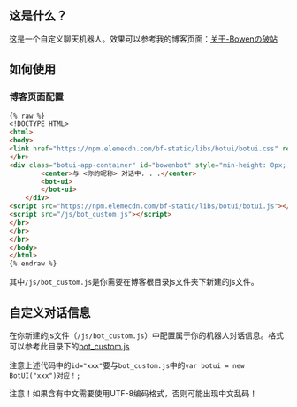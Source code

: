 ## 这是什么？

这是一个自定义聊天机器人。效果可以参考我的博客页面：[关于-Bowenの破站](https://bowenyoung.cn/about/)

## 如何使用

### 博客页面配置

```markdown
{% raw %}
<!DOCTYPE HTML>
<html>
<body>
<link href="https://npm.elemecdn.com/bf-static/libs/botui/botui.css" rel="stylesheet">
</br>
<div class="botui-app-container" id="bowenbot" style="min-height: 0px; padding: 2px 6px 4px; background-color: rgba(169, 169, 169, 0.5); border-radius: 10px;">
		<center>与 <你的昵称> 对话中. . .</center>
		<bot-ui>
		</bot-ui>
	</div>
<script src="https://npm.elemecdn.com/bf-static/libs/botui/botui.js"></script>
<script src="/js/bot_custom.js"></script>
</br>
</br>
</br>
</body>
</html>
{% endraw %}
```

其中`/js/bot_custom.js`是你需要在博客根目录js文件夹下新建的js文件。

## 自定义对话信息

在你新建的js文件（`/js/bot_custom.js`）中配置属于你的机器人对话信息。格式可以参考此目录下的[bot_custom.js](https://npm.elemecdn.com/bf-static/libs/botui/bot_custom.js)

注意上述代码中的`id="xxx"`要与`bot_custom.js`中的`var botui = new BotUI("xxx")对应！;`

注意！如果含有中文需要使用UTF-8编码格式，否则可能出现中文乱码！